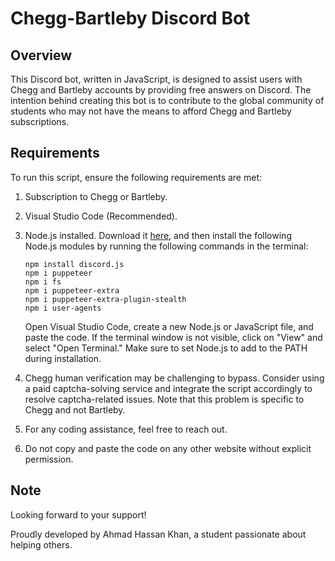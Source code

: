 # Chegg-Bartleby Discord Bot

## Overview
This Discord bot, written in JavaScript, is designed to assist users with Chegg and Bartleby accounts by providing free answers on Discord. The intention behind creating this bot is to contribute to the global community of students who may not have the means to afford Chegg and Bartleby subscriptions.

## Requirements
To run this script, ensure the following requirements are met:

1. Subscription to Chegg or Bartleby.
2. Visual Studio Code (Recommended).
3. Node.js installed. Download it [here](https://nodejs.org/en/download/), and then install the following Node.js modules by running the following commands in the terminal:

    ```
    npm install discord.js
    npm i puppeteer
    npm i fs
    npm i puppeteer-extra
    npm i puppeteer-extra-plugin-stealth
    npm i user-agents
    ```

    Open Visual Studio Code, create a new Node.js or JavaScript file, and paste the code. If the terminal window is not visible, click on "View" and select "Open Terminal." Make sure to set Node.js to add to the PATH during installation.

4. Chegg human verification may be challenging to bypass. Consider using a paid captcha-solving service and integrate the script accordingly to resolve captcha-related issues. Note that this problem is specific to Chegg and not Bartleby.
5. For any coding assistance, feel free to reach out.
6. Do not copy and paste the code on any other website without explicit permission.

## Note
Looking forward to your support!

Proudly developed by Ahmad Hassan Khan, a student passionate about helping others.
